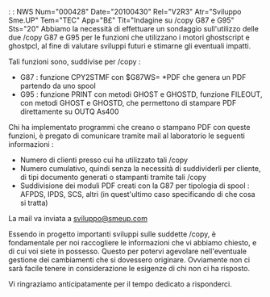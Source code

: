  :  : NWS Num="000428" Date="20100430" Rel="V2R3" Atr="Sviluppo Sme.UP" Tem="TEC" App="B£" Tit="Indagine su /copy G87 e G95" Sts="20"
Abbiamo la necessità di effettuare un sondaggio sull'utilizzo delle due /copy G87 e G95 per le funzioni che utilizzano i motori ghostscript e ghostpcl, al fine di valutare sviluppi futuri e stimarne gli eventuali impatti.

Tali funzioni sono, suddivise per /copy : 
- G87 :  funzione CPY2STMF con $G87WS= *PDF che genera un PDF partendo da uno spool
- G95 :  funzione PRINT con metodi GHOST e GHOSTD, funzione FILEOUT, con metodi GHOST e GHOSTD, che
permettono di stampare PDF direttamente su OUTQ As400

Chi ha implementato programmi che creano o stampano PDF con queste funzioni, è pregato di comunicare
tramite mail al laboratorio le seguenti informazioni : 
- Numero di clienti presso cui ha utilizzato tali /copy
- Numero cumulativo, quindi senza la necessità di suddividerli per cliente, di tipi documento
generati o stampanti tramite tali /copy
- Suddivisione dei moduli PDF creati con la G87 per tipologia di spool :  AFPDS, IPDS, SCS, altri (in
quest'ultimo caso specificando di che cosa si tratta)

La mail va inviata a sviluppo@smeup.com

Essendo in progetto importanti sviluppi sulle suddette /copy, è fondamentale per noi raccogliere le
informazioni che vi abbiamo chiesto, e di cui voi siete in possesso. Questo per potervi agevolare nell'eventuale gestione dei cambiamenti che si dovessero originare.
Ovviamente non ci sarà facile tenere in considerazione le esigenze di chi non ci ha risposto.

Vi ringraziamo anticipatamente per il tempo dedicato a risponderci.
